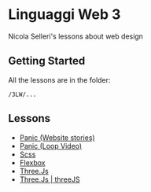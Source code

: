 # Linguaggi Web 3

Nicola Selleri's lessons about web design

## Getting Started

All the lessons are in the folder:

```
/3LW/...

```

## Lessons

* [Panic (Website stories)](www.mentaltoy.com/resources/quasar-1617/3LW/3LW/Panic/index.html)
* [Panic (Loop Video)](www.mentaltoy.com/resources/quasar-1617/3LW/3LW/Panic/loop-video.html)
* [Scss](www.mentaltoy.com/resources/quasar-1617/3LW/3LW/Scss/index.html)
* [Flexbox](www.mentaltoy.com/resources/quasar-1617/3LW/3LW/Flexbox/index.html)
* [Three.Js](www.mentaltoy.com/resources/quasar-1617/3LW/3LW/ThreeJs/index.html)
* [Three.Js | threeJS](www.mentaltoy.com/resources/quasar-1617/3LW/3LW/ThreeJs/index-rdc.html)






